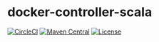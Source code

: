 # docker-controller-scala

[![CircleCI](https://circleci.com/gh/j5ik2o/docker-controller-scala/tree/main.svg?style=shield)](https://circleci.com/gh/j5ik2o/docker-controller-scala/tree/main)
[![Maven Central](https://maven-badges.herokuapp.com/maven-central/com.github.j5ik2o/docker-controller-scala_2.13/badge.svg)](https://maven-badges.herokuapp.com/maven-central/com.github.j5ik2o/docker-controller-scala_2.13)
[![License](https://img.shields.io/badge/License-MIT-blue.svg)](https://opensource.org/licenses/MIT)
